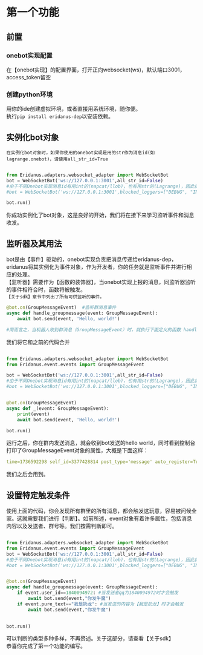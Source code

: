 # 第一个功能
## 前置
### onebot实现配置
在【onebot实现】的配置界面，打开正向websocket(ws)，默认端口3001，access_token留空
### 创建python环境
用你的ide创建虚拟环境，或者直接用系统环境，随你便。   
执行`pip install eridanus-dep`以安装依赖。
## 实例化bot对象
`在实例化bot对象时，如果你使用的onebot实现是用的str作为消息id(如lagrange.onebot)，请使用all_str_id=True`
```python

from Eridanus.adapters.websocket_adapter import WebSocketBot
bot = WebSocketBot('ws://127.0.0.1:3001',all_str_id=False) 
#由于不同Onebot实现消息id有用int的(napcat/llob)，也有用str的(Lagrange)，因此提供all_str_id选项，在发送前自动处理id
#bot = WebSocketBot('ws://127.0.0.1:3001',blocked_loggers=["DEBUG", "INFO_MSG"]) #像这样屏蔽指定logger

bot.run()
```
你成功实例化了bot对象，这是良好的开始，我们将在接下来学习监听事件和消息收发。
## 监听器及其用法
bot是由【事件】驱动的，onebot实现负责把消息传递给eridanus-dep，eridanus将其实例化为事件对象，作为开发者，你的任务就是监听事件并进行相应的处理。   
【监听器】需要作为【函数的装饰器】，当onebot实现上报的消息，同监听器监听的事件相符合时，函数将被触发。   
`【关于sdk】章节中列出了所有可供监听的事件。`
```python
@bot.on(GroupMessageEvent)  #监听群消息事件
async def handle_groupmessage(event: GroupMessageEvent):
    await bot.send(event, 'Hello, world!')

#简而言之，当机器人收到群消息（GroupMessageEvent）时，就执行下面定义的函数 handle_groupmessage。
```
我们将它和之前的代码合并
```python

from Eridanus.adapters.websocket_adapter import WebSocketBot
from Eridanus.event.events import GroupMessageEvent

bot = WebSocketBot('ws://127.0.0.1:3001',all_str_id=False) 
#由于不同Onebot实现消息id有用int的(napcat/llob)，也有用str的(Lagrange)，因此提供all_str_id选项，在发送前自动处理id
#bot = WebSocketBot('ws://127.0.0.1:3001',blocked_loggers=["DEBUG", "INFO_MSG"]) #像这样屏蔽指定logger


@bot.on(GroupMessageEvent)
async def _(event: GroupMessageEvent):
    print(event)
    await bot.send(event, 'Hello, world!')

bot.run()
```
运行之后，你在群内发送消息，就会收到bot发送的hello world，同时看到控制台打印了GroupMessageEvent对象的属性，大概是下面这样：
```yaml
time=1736592298 self_id=3377428814 post_type='message' auto_register=True sub_type='normal' user_id=1840094972 message_type='group' message_id=1009710404 message=[[CQ:text,]] original_message=None font=14 sender=Sender(user_id=1840094972, nickname='呷玛日巴', sex=None, age=None, card='vbjvb', area=None, level=None, role='member', title='') to_me=False reply=None processed_message=[{'text': '3'}] group_id=879886836 anonymous=None real_id=1009710404 message_seq=1009710404 raw_message='3' message_format='array'
```
我们之后会用到。
## 设置特定触发条件
使用上面的代码，你会发现所有群里的所有消息，都会触发这玩意，容易被问候全家。这就需要我们进行【判断】。如前所述，event对象有着许多属性，包括消息内容以及发送者、群号等。我们按需判断即可。
```python

from Eridanus.adapters.websocket_adapter import WebSocketBot
from Eridanus.event.events import GroupMessageEvent
bot = WebSocketBot('ws://127.0.0.1:3001',all_str_id=False) 
#由于不同Onebot实现消息id有用int的(napcat/llob)，也有用str的(Lagrange)，因此提供all_str_id选项，在发送前自动处理id
#bot = WebSocketBot('ws://127.0.0.1:3001',blocked_loggers=["DEBUG", "INFO_MSG"]) #像这样屏蔽指定logger


@bot.on(GroupMessageEvent) 
async def handle_groupmessage(event: GroupMessageEvent):
    if event.user_id==1840094972: #当发送者qq为1840094972时才会触发
        await bot.send(event,"你发牛魔") 
    if event.pure_text=="我是奶龙": #当发送的内容为【我是奶龙】时才会触发
        await bot.send(event,"你发牛魔") 
        

bot.run()
```
可以判断的类型多种多样，不再赘述。关于这部分，请查看【关于sdk】    
恭喜你完成了第一个功能的编写。
